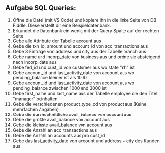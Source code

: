 ## Aufgabe SQL Queries:
1. Öffne die Datei (mit VS Code) und kopiere ihn in die linke Seite von DB Fiddle. Diese erstellt dir eine Beispieldatenbank.
2. Erkundet die Datenbank ein wenig mit der Query Spalte auf der rechten Seite
3. Gebe alle Attribute der Tabelle account aus
4. Gebe die txn_id, amount und account_id von acc_transactions aus
5. Gebe 3 Einträge von address und city aus der Tabelle branch aus
6. Gebe name und incorp_date von business aus und ordne sie absteigend nach incorp_date aus
7. Gebe fed_id und cust_id von customer aus wo state "nh" ist
8. Gebe account_id und last_activity_date von account aus wo pending_balance kleiner ist als 1000
9. Gebe account_id und last_activity_date von account aus wo pending_balance zwischen 1000 und 3000 ist
10. Gebe first_name und last_name aus der Tabelle employee die den Titel "manager" beinhalten
11. Gebe die verschiedenen product_type_cd von product aus (Keine mehrfachen Angaben)
12. Gebe die durchschnittliche avail_balance von account aus
13. Gebe die größte avail_balance von account aus
14. Gebe die kleinste avail_balance von account aus
15. Gebe die Anzahl an acc_transactions aus
16. Gebe die Anzahl an accounts aus pro cust_id
17. Gebe das last_activity_date von account und address + city des Kunden aus